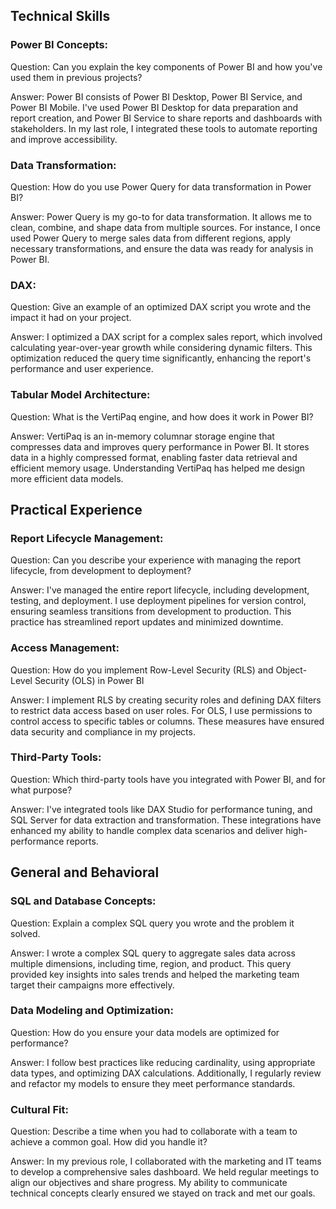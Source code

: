 ## Technical Skills

### Power BI Concepts:

Question: Can you explain the key components of Power BI and how you've used them in previous projects?

Answer: Power BI consists of Power BI Desktop, Power BI Service, and Power BI Mobile. I've used Power BI Desktop for data preparation and report creation, and Power BI Service to share reports and dashboards with stakeholders. In my last role, I integrated these tools to automate reporting and improve accessibility.

### Data Transformation:

Question: How do you use Power Query for data transformation in Power BI?

Answer: Power Query is my go-to for data transformation. It allows me to clean, combine, and shape data from multiple sources. For instance, I once used Power Query to merge sales data from different regions, apply necessary transformations, and ensure the data was ready for analysis in Power BI.

### DAX:

Question: Give an example of an optimized DAX script you wrote and the impact it had on your project.

Answer: I optimized a DAX script for a complex sales report, which involved calculating year-over-year growth while considering dynamic filters. This optimization reduced the query time significantly, enhancing the report's performance and user experience.

### Tabular Model Architecture:

Question: What is the VertiPaq engine, and how does it work in Power BI?

Answer: VertiPaq is an in-memory columnar storage engine that compresses data and improves query performance in Power BI. It stores data in a highly compressed format, enabling faster data retrieval and efficient memory usage. Understanding VertiPaq has helped me design more efficient data models.

## Practical Experience

### Report Lifecycle Management:

Question: Can you describe your experience with managing the report lifecycle, from development to deployment?

Answer: I've managed the entire report lifecycle, including development, testing, and deployment. I use deployment pipelines for version control, ensuring seamless transitions from development to production. This practice has streamlined report updates and minimized downtime.

### Access Management:

Question: How do you implement Row-Level Security (RLS) and Object-Level Security (OLS) in Power BI

Answer: I implement RLS by creating security roles and defining DAX filters to restrict data access based on user roles. For OLS, I use permissions to control access to specific tables or columns. These measures have ensured data security and compliance in my projects.

### Third-Party Tools:

Question: Which third-party tools have you integrated with Power BI, and for what purpose?

Answer: I've integrated tools like DAX Studio for performance tuning, and SQL Server for data extraction and transformation. These integrations have enhanced my ability to handle complex data scenarios and deliver high-performance reports.

## General and Behavioral

### SQL and Database Concepts:

Question: Explain a complex SQL query you wrote and the problem it solved.

Answer: I wrote a complex SQL query to aggregate sales data across multiple dimensions, including time, region, and product. This query provided key insights into sales trends and helped the marketing team target their campaigns more effectively.

### Data Modeling and Optimization:

Question: How do you ensure your data models are optimized for performance?

Answer: I follow best practices like reducing cardinality, using appropriate data types, and optimizing DAX calculations. Additionally, I regularly review and refactor my models to ensure they meet performance standards.

### Cultural Fit:

Question: Describe a time when you had to collaborate with a team to achieve a common goal. How did you handle it?

Answer: In my previous role, I collaborated with the marketing and IT teams to develop a comprehensive sales dashboard. We held regular meetings to align our objectives and share progress. My ability to communicate technical concepts clearly ensured we stayed on track and met our goals.
